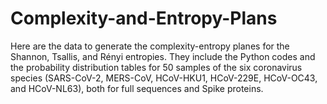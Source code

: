 # Complexity-and-Entropy-Plans

Here are the data to generate the complexity-entropy planes for the Shannon, Tsallis, and Rényi entropies. They include the Python codes and the probability distribution tables for 50 samples of the six coronavirus species (SARS-CoV-2, MERS-CoV, HCoV-HKU1, HCoV-229E, HCoV-OC43, and HCoV-NL63), both for full sequences and Spike proteins.
